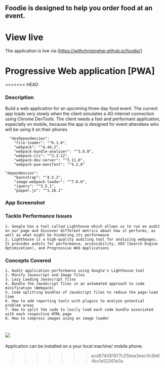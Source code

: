 ## Foodie is designed to help you order food at an event.

# View live
The application is live via [https://withchristopher.github.io/foodie/]

# Progressive Web application [PWA]
<<<<<<< HEAD

### Description

Build a web application for an upcoming three-day food event. The current app loads very slowly when the client simulates a 4G internet connection using Chrome DevTools. The client needs a fast and performant application, especially on mobile, because the app is designed for event attendees who will be using it on their phones

```text
  "devDependencies": 
    "file-loader": "^6.1.0",
    "webpack": "^4.44.2",
    "webpack-bundle-analyzer": "^3.8.0",
    "webpack-cli": "^3.3.12",
    "webpack-dev-server": "^3.11.0",
    "webpack-pwa-manifest": "^4.2.0"

"dependencies": 
    "bootstrap": "^4.5.2",
    "image-webpack-loader": "^7.0.0",
    "jquery": "^3.5.1",
    "popper.js": "^1.16.1"
```

### App Screenshot

### Tackle Performance Issues

```text
1. Google has a tool called Lighthouse which allows us to run an audit on our page and discover different metrics about how it performs, as well as what might be hindering its performance
2. Lighthouse is a high-quality auditing tool for analyzing webpages. It provides audits for performance, accessibility, SEO (Search Engine Optimization), and Progressive Web Applications
```

### Concepts Covered

```text
1. Audit application performance using Google's Lighthouse tool
2. Minify Javascript and Image files
3. Lazy Loading Javascript files
4. Bundle the JavaScript files in an automated approach to code minification (Webpack)
5. Code splitting bundles of JavaScript files to reduce the page-load time
6. How to add reporting tools with plugins to analyze potential problem areas
7. How to split the code to lazily load each code bundle associated with each respective HTML page
8. How to compress images using an image loader
```

![](images/webpack-bundle-analyzer.jpg)
=======
Application can be installed on a your local machine/ mobile phone.
>>>>>>> acd674081977c25bea3eec0c9b64bc1e52261e3a
